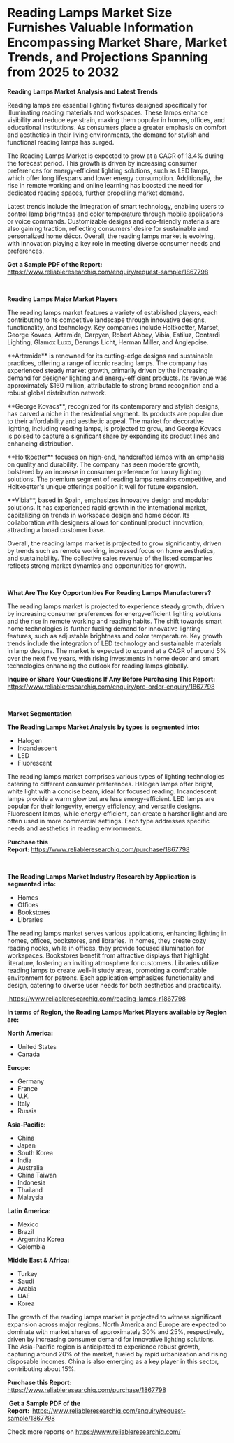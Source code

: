 <p><h1>Reading Lamps Market Size Furnishes Valuable Information Encompassing Market Share, Market Trends, and Projections Spanning from 2025 to 2032</h1></p><p><strong>Reading Lamps Market Analysis and Latest Trends</strong></p>
<p><p>Reading lamps are essential lighting fixtures designed specifically for illuminating reading materials and workspaces. These lamps enhance visibility and reduce eye strain, making them popular in homes, offices, and educational institutions. As consumers place a greater emphasis on comfort and aesthetics in their living environments, the demand for stylish and functional reading lamps has surged.</p><p>The Reading Lamps Market is expected to grow at a CAGR of 13.4% during the forecast period. This growth is driven by increasing consumer preferences for energy-efficient lighting solutions, such as LED lamps, which offer long lifespans and lower energy consumption. Additionally, the rise in remote working and online learning has boosted the need for dedicated reading spaces, further propelling market demand.</p><p>Latest trends include the integration of smart technology, enabling users to control lamp brightness and color temperature through mobile applications or voice commands. Customizable designs and eco-friendly materials are also gaining traction, reflecting consumers' desire for sustainable and personalized home décor. Overall, the reading lamps market is evolving, with innovation playing a key role in meeting diverse consumer needs and preferences.</p></p>
<p><strong>Get a Sample PDF of the Report:&nbsp;</strong> <a href="https://www.reliableresearchiq.com/enquiry/request-sample/1867798?utm_campaign=2251&utm_medium=2&utm_source=Github&utm_content=ia&utm_term=07022025&utm_id=reading-lamps">https://www.reliableresearchiq.com/enquiry/request-sample/1867798</a></p>
<p>&nbsp;</p>
<p><strong>Reading Lamps Major Market Players</strong></p>
<p><p>The reading lamps market features a variety of established players, each contributing to its competitive landscape through innovative designs, functionality, and technology. Key companies include Holtkoetter, Marset, George Kovacs, Artemide, Carpyen, Robert Abbey, Vibia, Estiluz, Contardi Lighting, Glamox Luxo, Derungs Licht, Herman Miller, and Anglepoise.</p><p>**Artemide** is renowned for its cutting-edge designs and sustainable practices, offering a range of iconic reading lamps. The company has experienced steady market growth, primarily driven by the increasing demand for designer lighting and energy-efficient products. Its revenue was approximately $160 million, attributable to strong brand recognition and a robust global distribution network.</p><p>**George Kovacs**, recognized for its contemporary and stylish designs, has carved a niche in the residential segment. Its products are popular due to their affordability and aesthetic appeal. The market for decorative lighting, including reading lamps, is projected to grow, and George Kovacs is poised to capture a significant share by expanding its product lines and enhancing distribution.</p><p>**Holtkoetter** focuses on high-end, handcrafted lamps with an emphasis on quality and durability. The company has seen moderate growth, bolstered by an increase in consumer preference for luxury lighting solutions. The premium segment of reading lamps remains competitive, and Holtkoetter's unique offerings position it well for future expansion.</p><p>**Vibia**, based in Spain, emphasizes innovative design and modular solutions. It has experienced rapid growth in the international market, capitalizing on trends in workspace design and home décor. Its collaboration with designers allows for continual product innovation, attracting a broad customer base.</p><p>Overall, the reading lamps market is projected to grow significantly, driven by trends such as remote working, increased focus on home aesthetics, and sustainability. The collective sales revenue of the listed companies reflects strong market dynamics and opportunities for growth.</p></p>
<p>&nbsp;</p>
<p><strong>What Are The Key Opportunities For Reading Lamps Manufacturers?</strong></p>
<p><p>The reading lamps market is projected to experience steady growth, driven by increasing consumer preferences for energy-efficient lighting solutions and the rise in remote working and reading habits. The shift towards smart home technologies is further fueling demand for innovative lighting features, such as adjustable brightness and color temperature. Key growth trends include the integration of LED technology and sustainable materials in lamp designs. The market is expected to expand at a CAGR of around 5% over the next five years, with rising investments in home decor and smart technologies enhancing the outlook for reading lamps globally.</p></p>
<p><strong>Inquire or Share Your Questions If Any Before Purchasing This Report:</strong> <a href="https://www.reliableresearchiq.com/enquiry/pre-order-enquiry/1867798?utm_campaign=2251&utm_medium=2&utm_source=Github&utm_content=ia&utm_term=07022025&utm_id=reading-lamps">https://www.reliableresearchiq.com/enquiry/pre-order-enquiry/1867798</a></p>
<p>&nbsp;</p>
<p><strong>Market Segmentation</strong></p>
<p><strong>The Reading Lamps Market Analysis by types is segmented into:</strong></p>
<p><ul><li>Halogen</li><li>Incandescent</li><li>LED</li><li>Fluorescent</li></ul></p>
<p><p>The reading lamps market comprises various types of lighting technologies catering to different consumer preferences. Halogen lamps offer bright, white light with a concise beam, ideal for focused reading. Incandescent lamps provide a warm glow but are less energy-efficient. LED lamps are popular for their longevity, energy efficiency, and versatile designs. Fluorescent lamps, while energy-efficient, can create a harsher light and are often used in more commercial settings. Each type addresses specific needs and aesthetics in reading environments.</p></p>
<p><strong>Purchase this Report:&nbsp;</strong><a href="https://www.reliableresearchiq.com/purchase/1867798?utm_campaign=2251&utm_medium=2&utm_source=Github&utm_content=ia&utm_term=07022025&utm_id=reading-lamps">https://www.reliableresearchiq.com/purchase/1867798</a></p>
<p>&nbsp;</p>
<p><strong>The Reading Lamps Market Industry Research by Application is segmented into:</strong></p>
<p><ul><li>Homes</li><li>Offices</li><li>Bookstores</li><li>Libraries</li></ul></p>
<p><p>The reading lamps market serves various applications, enhancing lighting in homes, offices, bookstores, and libraries. In homes, they create cozy reading nooks, while in offices, they provide focused illumination for workspaces. Bookstores benefit from attractive displays that highlight literature, fostering an inviting atmosphere for customers. Libraries utilize reading lamps to create well-lit study areas, promoting a comfortable environment for patrons. Each application emphasizes functionality and design, catering to diverse user needs for both aesthetics and practicality.</p></p>
<p><a href="https://www.reliableresearchiq.com/reading-lamps-r1867798?utm_campaign=2251&utm_medium=2&utm_source=Github&utm_content=ia&utm_term=07022025&utm_id=reading-lamps">&nbsp;https://www.reliableresearchiq.com/reading-lamps-r1867798</a></p>
<p><strong>In terms of Region, the Reading Lamps Market Players available by Region are:</strong></p>
<p>
    <p> <strong> North America: </strong>
        <ul>
            <li>United States</li>
            <li>Canada</li>
        </ul>
        </p> 
    <p> <strong> Europe: </strong>
        <ul>
            <li>Germany</li>
            <li>France</li>
            <li>U.K.</li>
            <li>Italy</li>
            <li>Russia</li>
        </ul>
        </p> 
    <p> <strong> Asia-Pacific: </strong>
        <ul>
            <li>China</li>
            <li>Japan</li>
            <li>South Korea</li>
            <li>India</li>
            <li>Australia</li>
            <li>China Taiwan</li>
            <li>Indonesia</li>
            <li>Thailand</li>
            <li>Malaysia</li>
        </ul>
        </p> 
    <p> <strong> Latin America: </strong>
        <ul>
            <li>Mexico</li>
            <li>Brazil</li>
            <li>Argentina Korea</li>
            <li>Colombia</li>
        </ul>
        </p> 
    <p> <strong> Middle East & Africa: </strong>
        <ul>
            <li>Turkey</li>
            <li>Saudi</li>
            <li>Arabia</li>
            <li>UAE</li>
            <li>Korea</li>
        </ul>
    </p>
    </p>
<p><p>The growth of the reading lamps market is projected to witness significant expansion across major regions. North America and Europe are expected to dominate with market shares of approximately 30% and 25%, respectively, driven by increasing consumer demand for innovative lighting solutions. The Asia-Pacific region is anticipated to experience robust growth, capturing around 20% of the market, fueled by rapid urbanization and rising disposable incomes. China is also emerging as a key player in this sector, contributing about 15%.</p></p>
<p><strong>Purchase this Report: </strong><a href="https://www.reliableresearchiq.com/purchase/1867798?utm_campaign=2251&utm_medium=2&utm_source=Github&utm_content=ia&utm_term=07022025&utm_id=reading-lamps">https://www.reliableresearchiq.com/purchase/1867798</a></p>
<p>&nbsp;<strong>Get a Sample PDF of the Report:&nbsp;&nbsp;</strong><a href="https://www.reliableresearchiq.com/enquiry/request-sample/1867798?utm_campaign=2251&utm_medium=2&utm_source=Github&utm_content=ia&utm_term=07022025&utm_id=reading-lamps">https://www.reliableresearchiq.com/enquiry/request-sample/1867798</a></p>
<p><strong></strong></p>
<p>Check more reports on <a href="https://www.reliableresearchiq.com/?utm_campaign=2251&utm_medium=2&utm_source=Github&utm_content=ia&utm_term=07022025&utm_id=reading-lamps">https://www.reliableresearchiq.com/</a></p>